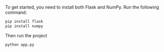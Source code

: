 To get started, you need to install both Flask and NumPy. Run the following command:

```bash
pip install flask
pip install numpy
```
Then run the project
```bash
python app.py
```
